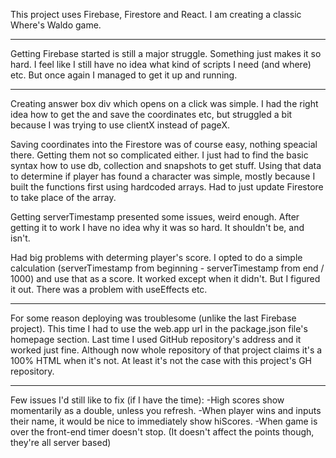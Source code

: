 This project uses Firebase, Firestore and React. I am creating a classic Where's Waldo game.

---

Getting Firebase started is still a major struggle. Something just makes it so hard. I feel like I still have no idea what kind of scripts I need
(and where) etc. But once again I managed to get it up and running.

---

Creating answer box div which opens on a click was simple. I had the right idea how to get the and save the coordinates etc, but struggled a bit because I was trying to use clientX instead of pageX.

Saving coordinates into the Firestore was of course easy, nothing speacial there. Getting them not so complicated either. I just had to find the basic syntax how to use
db, collection and snapshots to get stuff. Using that data to determine if player has found a character was simple, mostly because I built the functions first using
hardcoded arrays. Had to just update Firestore to take place of the array.

Getting serverTimestamp presented some issues, weird enough. After getting it to work I have no idea why it was so hard. It shouldn't be, and isn't.

Had big problems with determing player's score. I opted to do a simple calculation (serverTimestamp from beginning - serverTimestamp from end / 1000) and use that
as a score. It worked except when it didn't. But I figured it out. There was a problem with useEffects etc.

---

For some reason deploying was troublesome (unlike the last Firebase project). This time I had to use the web.app url in the package.json file's homepage section.
Last time I used GitHub repository's address and it worked just fine. Although now whole repository of that project claims it's a 100% HTML when it's not. At least it's not the case with this project's GH repository.

---

Few issues I'd still like to fix (if I have the time):
-High scores show momentarily as a double, unless you refresh.
-When player wins and inputs their name, it would be nice to immediately show hiScores.
-When game is over the front-end timer doesn't stop. (It doesn't affect the points though, they're all server based)
